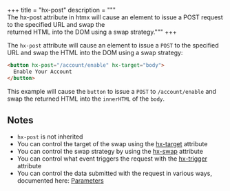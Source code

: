 +++
title = "hx-post"
description = """\
  The hx-post attribute in htmx will cause an element to issue a POST request to the specified URL and swap the \
  returned HTML into the DOM using a swap strategy."""
+++

The `hx-post` attribute will cause an element to issue a `POST` to the specified URL and swap
the HTML into the DOM using a swap strategy:

```html
<button hx-post="/account/enable" hx-target="body">
  Enable Your Account
</button>
```

This example will cause the `button` to issue a `POST` to `/account/enable` and swap the returned HTML into
 the `innerHTML` of the `body`.
 
## Notes

* `hx-post` is not inherited
* You can control the target of the swap using the [hx-target](@/attributes/hx-target.md) attribute
* You can control the swap strategy by using the [hx-swap](@/attributes/hx-swap.md) attribute
* You can control what event triggers the request with the [hx-trigger](@/attributes/hx-trigger.md) attribute
* You can control the data submitted with the request in various ways, documented here: [Parameters](@/docs.md#parameters)
